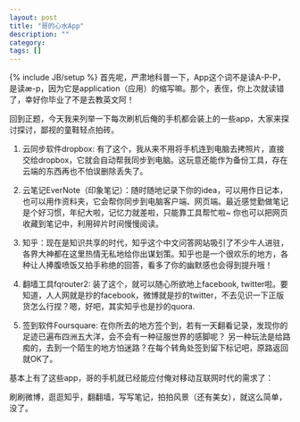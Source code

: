 ```yaml
---
layout: post
title: "哥的心水App"
description: ""
category: 
tags: []
---
```

{% include JB/setup %}
首先呢，严肃地科普一下，App这个词不是读A-P-P，是读æ-p，因为它是application（应用）的缩写嘛。那个，表侄，你上次就读错了，幸好你毕业了不是去教英文阿！

回到正题，今天我来列举一下每次刷机后俺的手机都会装上的一些app，大家来探讨探讨，鄙视的童鞋轻点拍砖。

<!--more-->

1. 云同步软件dropbox: 有了这个，我从来不用将手机连到电脑去拷照片，直接交给dropbox，它就会自动帮我同步到电脑。这玩意还能作为备份工具，存在云端的东西再也不怕误删除丢失了。


2. 云笔记EverNote（印象笔记）：随时随地记录下你的idea，可以用作日记本，也可以用作资料夹，它会帮你同步到电脑客户端、网页端。最近感觉勤做笔记是个好习惯，年纪大啦，记忆力就差啦，只能靠工具帮忙啦~ 你也可以把网页收藏到笔记中，利用碎片时间慢慢阅读。


3. 知乎：现在是知识共享的时代，知乎这个中文问答网站吸引了不少牛人进驻，各界大神都在这里热情无私地给你出谋划策。知乎也是一个很欢乐的地方，各种让人捧腹喷饭又拍手称绝的回答，看多了你的幽默感也会得到提升哦！


4. 翻墙工具fqrouter2: 装了这个，就可以随心所欲地上facebook, twitter啦。要知道，人人网就是抄的facebook，微博就是抄的twitter，不去见识一下正版货怎么行捏？嗯，好吧，其实知乎也是抄的quora.


5. 签到软件Foursquare: 在你所去的地方签个到，若有一天翻看记录，发现你的足迹已遍布四洲五大洋，会不会有一种征服世界的感脚呢？ 另一种玩法是给路痴的，去到一个陌生的地方怕迷路？在每个转角处签到留下标记吧，原路返回就OK了。


基本上有了这些app，哥的手机就已经能应付俺对移动互联网时代的需求了：


刷刷微博，逛逛知乎，翻翻墙，写写笔记，拍拍风景（还有美女），就这么简单，没了。
